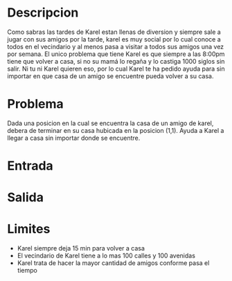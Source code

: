 # Descripcion 

Como sabras las tardes de Karel estan llenas de diversion y siempre sale a jugar con sus amigos por la tarde, karel es muy social por lo cual conoce a todos en el vecindario y al menos pasa a visitar a todos sus amigos una vez por semana. El unico problema que tiene Karel es que siempre a las 8:00pm tiene que volver a casa, si no su mamá lo regaña y lo castiga 1000 siglos sin salir. Ni tu ni Karel quieren eso, por lo cual Karel te ha pedido ayuda para sin importar en que casa de un amigo se encuentre pueda volver a su casa.

# Problema

Dada una posicion en la cual se encuentra la casa de un amigo de karel, debera de terminar en su casa hubicada en la posicion (1,1). Ayuda a Karel a llegar a casa sin importar donde se encuentre.

# Entrada

# Salida

# Limites

* Karel siempre deja 15 min para volver a casa
* El vecindario de Karel tiene a lo mas 100 calles y 100 avenidas
* Karel trata de hacer la mayor cantidad de amigos conforme pasa el tiempo